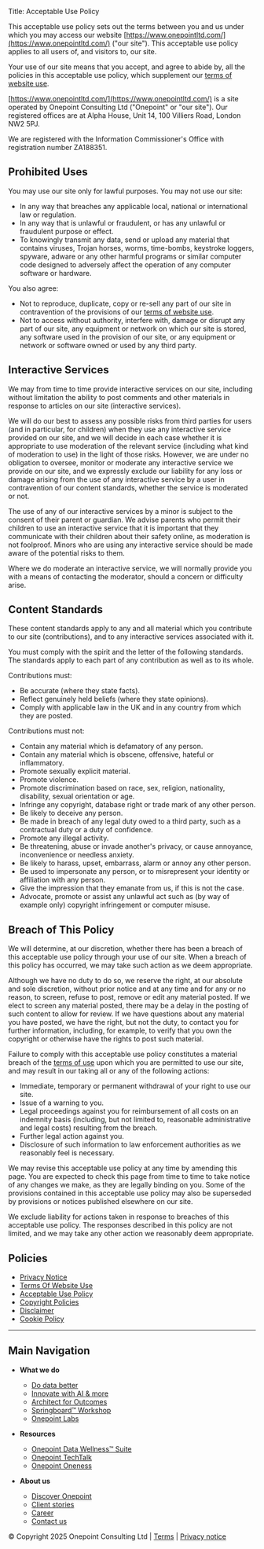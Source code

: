 Title: Acceptable Use Policy

This acceptable use policy sets out the terms between you and us under which you may access our website [https://www.onepointltd.com/](https://www.onepointltd.com/) ("our site"). This acceptable use policy applies to all users of, and visitors to, our site.

Your use of our site means that you accept, and agree to abide by, all the policies in this acceptable use policy, which supplement our [terms of website use](https://www.onepointltd.com/policies/terms-of-website-use/).

[https://www.onepointltd.com/](https://www.onepointltd.com/) is a site operated by Onepoint Consulting Ltd ("Onepoint" or "our site"). Our registered offices are at Alpha House, Unit 14, 100 Villiers Road, London NW2 5PJ.

We are registered with the Information Commissioner's Office with registration number ZA188351.

## Prohibited Uses

You may use our site only for lawful purposes. You may not use our site:

- In any way that breaches any applicable local, national or international law or regulation.
- In any way that is unlawful or fraudulent, or has any unlawful or fraudulent purpose or effect.
- To knowingly transmit any data, send or upload any material that contains viruses, Trojan horses, worms, time-bombs, keystroke loggers, spyware, adware or any other harmful programs or similar computer code designed to adversely affect the operation of any computer software or hardware.

You also agree:

- Not to reproduce, duplicate, copy or re-sell any part of our site in contravention of the provisions of our [terms of website use](https://www.onepointltd.com/policies/terms-of-website-use/).
- Not to access without authority, interfere with, damage or disrupt any part of our site, any equipment or network on which our site is stored, any software used in the provision of our site, or any equipment or network or software owned or used by any third party.

## Interactive Services

We may from time to time provide interactive services on our site, including without limitation the ability to post comments and other materials in response to articles on our site (interactive services).

We will do our best to assess any possible risks from third parties for users (and in particular, for children) when they use any interactive service provided on our site, and we will decide in each case whether it is appropriate to use moderation of the relevant service (including what kind of moderation to use) in the light of those risks. However, we are under no obligation to oversee, monitor or moderate any interactive service we provide on our site, and we expressly exclude our liability for any loss or damage arising from the use of any interactive service by a user in contravention of our content standards, whether the service is moderated or not.

The use of any of our interactive services by a minor is subject to the consent of their parent or guardian. We advise parents who permit their children to use an interactive service that it is important that they communicate with their children about their safety online, as moderation is not foolproof. Minors who are using any interactive service should be made aware of the potential risks to them.

Where we do moderate an interactive service, we will normally provide you with a means of contacting the moderator, should a concern or difficulty arise.

## Content Standards

These content standards apply to any and all material which you contribute to our site (contributions), and to any interactive services associated with it.

You must comply with the spirit and the letter of the following standards. The standards apply to each part of any contribution as well as to its whole.

Contributions must:

- Be accurate (where they state facts).
- Reflect genuinely held beliefs (where they state opinions).
- Comply with applicable law in the UK and in any country from which they are posted.

Contributions must not:

- Contain any material which is defamatory of any person.
- Contain any material which is obscene, offensive, hateful or inflammatory.
- Promote sexually explicit material.
- Promote violence.
- Promote discrimination based on race, sex, religion, nationality, disability, sexual orientation or age.
- Infringe any copyright, database right or trade mark of any other person.
- Be likely to deceive any person.
- Be made in breach of any legal duty owed to a third party, such as a contractual duty or a duty of confidence.
- Promote any illegal activity.
- Be threatening, abuse or invade another's privacy, or cause annoyance, inconvenience or needless anxiety.
- Be likely to harass, upset, embarrass, alarm or annoy any other person.
- Be used to impersonate any person, or to misrepresent your identity or affiliation with any person.
- Give the impression that they emanate from us, if this is not the case.
- Advocate, promote or assist any unlawful act such as (by way of example only) copyright infringement or computer misuse.

## Breach of This Policy

We will determine, at our discretion, whether there has been a breach of this acceptable use policy through your use of our site. When a breach of this policy has occurred, we may take such action as we deem appropriate.

Although we have no duty to do so, we reserve the right, at our absolute and sole discretion, without prior notice and at any time and for any or no reason, to screen, refuse to post, remove or edit any material posted. If we elect to screen any material posted, there may be a delay in the posting of such content to allow for review. If we have questions about any material you have posted, we have the right, but not the duty, to contact you for further information, including, for example, to verify that you own the copyright or otherwise have the rights to post such material.

Failure to comply with this acceptable use policy constitutes a material breach of the [terms of use](https://www.onepointltd.com/policies/terms-of-website-use/) upon which you are permitted to use our site, and may result in our taking all or any of the following actions:

- Immediate, temporary or permanent withdrawal of your right to use our site.
- Issue of a warning to you.
- Legal proceedings against you for reimbursement of all costs on an indemnity basis (including, but not limited to, reasonable administrative and legal costs) resulting from the breach.
- Further legal action against you.
- Disclosure of such information to law enforcement authorities as we reasonably feel is necessary.

We may revise this acceptable use policy at any time by amending this page. You are expected to check this page from time to time to take notice of any changes we make, as they are legally binding on you. Some of the provisions contained in this acceptable use policy may also be superseded by provisions or notices published elsewhere on our site.

We exclude liability for actions taken in response to breaches of this acceptable use policy. The responses described in this policy are not limited, and we may take any other action we reasonably deem appropriate.

## Policies

- [Privacy Notice](https://www.onepointltd.com/policies/privacy-policy/)
- [Terms Of Website Use](https://www.onepointltd.com/policies/terms-of-website-use/)
- [Acceptable Use Policy](https://www.onepointltd.com/policies/acceptable-use-policy/)
- [Copyright Policies](https://www.onepointltd.com/policies/copyright-policies/)
- [Disclaimer](https://www.onepointltd.com/policies/disclaimer/)
- [Cookie Policy](https://www.onepointltd.com/policies/cookie-policy/)

---

## Main Navigation

- **What we do**
  - [Do data better](https://www.onepointltd.com/do-data-better)
  - [Innovate with AI & more](https://www.onepointltd.com/innovate-with-ai-more/)
  - [Architect for Outcomes](https://www.onepointltd.com/architect-for-outcomes/)
  - [Springboard™ Workshop](https://www.onepointltd.com/onepoint-springboard/)
  - [Onepoint Labs](https://www.onepointltd.com/onepoint-labs/)

- **Resources**
  - [Onepoint Data Wellness™ Suite](https://www.onepointltd.com/data-wellness/)
  - [Onepoint TechTalk](https://www.onepointltd.com/techtalk)
  - [Onepoint Oneness](https://www.onepointltd.com/oneness/)

- **About us**
  - [Discover Onepoint](https://www.onepointltd.com/discover-onepoint/)
  - [Client stories](https://www.onepointltd.com/client-stories/)
  - [Career](https://www.onepointltd.com/career-opportunities/)
  - [Contact us](https://www.onepointltd.com/contact-us/)

© Copyright 2025 Onepoint Consulting Ltd | [Terms](https://www.onepointltd.com/policies/) | [Privacy notice](https://www.onepointltd.com/policies/privacy-policy/)

